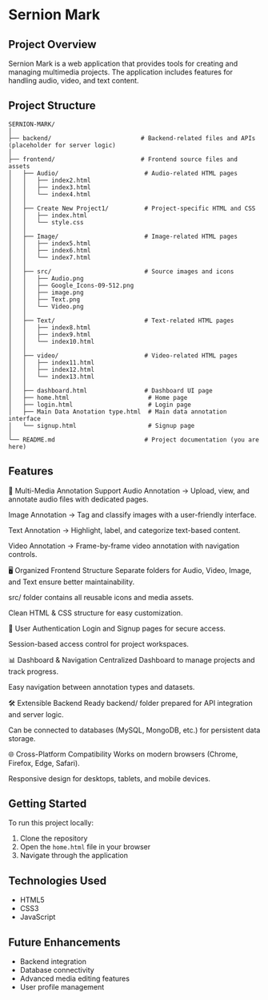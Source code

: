 # Sernion Mark

## Project Overview

Sernion Mark is a web application that provides tools for creating and managing multimedia projects. The application includes features for handling audio, video, and text content.

## Project Structure

```
SERNION-MARK/
│
├── backend/                         # Backend-related files and APIs (placeholder for server logic)
│
├── frontend/                        # Frontend source files and assets
│   ├── Audio/                        # Audio-related HTML pages
│   │   ├── index2.html
│   │   ├── index3.html
│   │   └── index4.html
│   │
│   ├── Create New Project1/          # Project-specific HTML and CSS
│   │   ├── index.html
│   │   └── style.css
│   │
│   ├── Image/                        # Image-related HTML pages
│   │   ├── index5.html
│   │   ├── index6.html
│   │   └── index7.html
│   │
│   ├── src/                          # Source images and icons
│   │   ├── Audio.png
│   │   ├── Google_Icons-09-512.png
│   │   ├── image.png
│   │   ├── Text.png
│   │   └── Video.png
│   │
│   ├── Text/                         # Text-related HTML pages
│   │   ├── index8.html
│   │   ├── index9.html
│   │   └── index10.html
│   │
│   ├── video/                        # Video-related HTML pages
│   │   ├── index11.html
│   │   ├── index12.html
│   │   └── index13.html
│   │
│   ├── dashboard.html                # Dashboard UI page
│   ├── home.html                      # Home page
│   ├── login.html                     # Login page
│   ├── Main Data Anotation type.html  # Main data annotation interface
│   └── signup.html                    # Signup page
│
└── README.md                         # Project documentation (you are here)
```

## Features

🎯 Multi-Media Annotation Support
Audio Annotation → Upload, view, and annotate audio files with dedicated pages.

Image Annotation → Tag and classify images with a user-friendly interface.

Text Annotation → Highlight, label, and categorize text-based content.

Video Annotation → Frame-by-frame video annotation with navigation controls.

🖥 Organized Frontend Structure
Separate folders for Audio, Video, Image, and Text ensure better maintainability.

src/ folder contains all reusable icons and media assets.

Clean HTML & CSS structure for easy customization.

🔐 User Authentication
Login and Signup pages for secure access.

Session-based access control for project workspaces.

📊 Dashboard & Navigation
Centralized Dashboard to manage projects and track progress.

Easy navigation between annotation types and datasets.

🛠 Extensible Backend Ready
backend/ folder prepared for API integration and server logic.

Can be connected to databases (MySQL, MongoDB, etc.) for persistent data storage.

🌐 Cross-Platform Compatibility
Works on modern browsers (Chrome, Firefox, Edge, Safari).

Responsive design for desktops, tablets, and mobile devices.


## Getting Started

To run this project locally:

1. Clone the repository
2. Open the `home.html` file in your browser
3. Navigate through the application

## Technologies Used

- HTML5
- CSS3
- JavaScript

## Future Enhancements

- Backend integration
- Database connectivity
- Advanced media editing features
- User profile management
